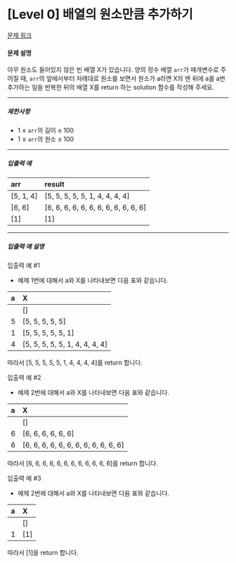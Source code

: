 # [Level 0] 배열의 원소만큼 추가하기

[문제 링크](https://school.programmers.co.kr/learn/courses/30/lessons/181861)

#### 문제 설명

아무 원소도 들어있지 않은 빈 배열 X가 있습니다. 양의 정수 배열 ```arr```가 매개변수로 주어질 때, ```arr```의 앞에서부터 차례대로 원소를 보면서 원소가 a라면 X의 맨 뒤에 a를 a번 추가하는 일을 반복한 뒤의 배열 X를 return 하는 solution 함수를 작성해 주세요.

---

##### 제한사항

- 1 ≤ ```arr```의 길이 ≤ 100
- 1 ≤ ```arr```의 원소 ≤ 100

---

##### 입출력 예

|arr|result|
|:---|:---|
|[5, 1, 4]|[5, 5, 5, 5, 5, 1, 4, 4, 4, 4]|
|[6, 6]|[6, 6, 6, 6, 6, 6, 6, 6, 6, 6, 6, 6]|
|[1]|[1]|

---

##### 입출력 예 설명

입출력 예 #1

- 예제 1번에 대해서 a와 X를 나타내보면 다음 표와 같습니다.

|a|X|
|:---|:---|
||[]|
|5|[5, 5, 5, 5, 5]|
|1|[5, 5, 5, 5, 5, 1]|
|4|[5, 5, 5, 5, 5, 1, 4, 4, 4, 4]|

따라서 [5, 5, 5, 5, 5, 1, 4, 4, 4, 4]를 return 합니다.

입출력 예 #2

- 예제 2번에 대해서 a와 X를 나타내보면 다음 표와 같습니다.

|a|X|
|:---|:---|
||[]|
|6|[6, 6, 6, 6, 6, 6]|
|6|[6, 6, 6, 6, 6, 6, 6, 6, 6, 6, 6, 6]|

따라서 [6, 6, 6, 6, 6, 6, 6, 6, 6, 6, 6, 6]를 return 합니다.

입출력 예 #3

- 예제 2번에 대해서 a와 X를 나타내보면 다음 표와 같습니다.

|a|X|
|:---|:---|
||[]|
|1|[1]|

따라서 [1]을 return 합니다.
